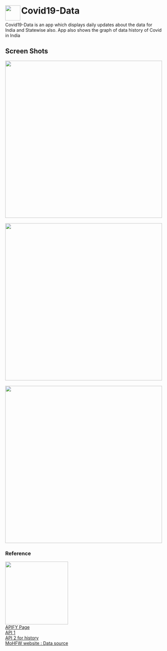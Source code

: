 # Covid19-Data <a href="url"><img src="https://user-images.githubusercontent.com/53184162/97488837-c962b980-1984-11eb-8715-1937e750d97b.png" align="left" height="48" width="48" ></a>

Covid19-Data is an app which displays daily updates about the data for India and Statewise also. App also shows the graph of data history of Covid in India

## Screen Shots
 <a href="url"><img src="https://user-images.githubusercontent.com/53184162/97489989-46426300-1986-11eb-82c0-19a1d93fe231.png" height = "500" width ="auto" ></a>
 &nbsp;&nbsp;&nbsp;
 <a href="url"><img src="https://user-images.githubusercontent.com/53184162/97490037-55c1ac00-1986-11eb-99a6-dcb8d49e32e8.png" height = "500" width ="auto" ></a>
 &nbsp;&nbsp;&nbsp;
 <a href="url"><img src="https://user-images.githubusercontent.com/53184162/97490051-59edc980-1986-11eb-9a0e-0a1f3c316a9f.png" height = "500" width ="auto" ></a>

### Reference
 <a href="https://github.com/PhilJay/MPAndroidChart"><img src="https://camo.githubusercontent.com/469a2460e3ae032f18db106cfae67adeea99e8ba/68747470733a2f2f7261772e6769746875622e636f6d2f5068696c4a61792f4d5043686172742f6d61737465722f64657369676e2f666561747572655f677261706869635f736d616c6c65722e706e67" height = "auto" width ="200" ><br>
  <a href="https://apify.com/zuzka/covid-in">APIFY Page</a><br>
  <a href="https://api.apify.com/v2/key-value-stores/toDWvRj1JpTXiM8FF/records/LATEST?disableRedirect=true">API 1</a><br>
  <a href="https://api.apify.com/v2/datasets/58a4VXwBBF0HtxuQa/items?format=json&clean=1">API 2 for history</a><br>
  <a href="https://www.mohfw.gov.in/">MoHFW website : Data source</a>
